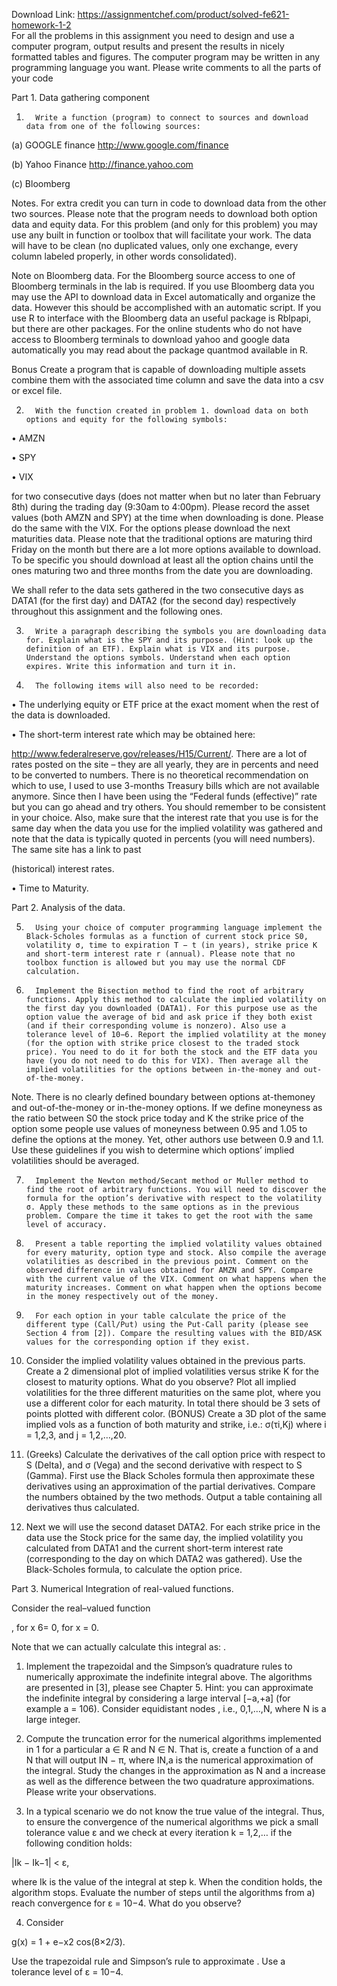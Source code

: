 Download Link: https://assignmentchef.com/product/solved-fe621-homework-1-2
<br>
For all the problems in this assignment you need to design and use a computer program, output results and present the results in nicely formatted tables and figures. The computer program may be written in any programming language you want. Please write comments to all the parts of your code

Part 1.  Data gathering component

1.       Write a function (program) to connect to sources and download data from one of the following sources:

(a)    GOOGLE finance http://www.google.com/finance

(b)    Yahoo Finance http://finance.yahoo.com

(c)    Bloomberg

Notes. For extra credit you can turn in code to download data from the other two sources. Please note that the program needs to download both option data and equity data. For this problem (and only for this problem) you may use any built in function or toolbox that will facilitate your work. The data will have to be clean (no duplicated values, only one exchange, every column labeled properly, in other words consolidated).

Note on Bloomberg data. For the Bloomberg source access to one of Bloomberg terminals in the lab is required. If you use Bloomberg data you may use the API to download data in Excel automatically and organize the data. However this should be accomplished with an automatic script. If you use R to interface with the Bloomberg data an useful package is Rblpapi, but there are other packages. For the online students who do not have access to Bloomberg terminals to download yahoo and google data automatically you may read about the package quantmod available in R.

Bonus Create a program that is capable of downloading multiple assets combine them with the associated time column and save the data into a csv or excel file.

2.       With the function created in problem 1. download data on both options and equity for the following symbols:

•    AMZN

•    SPY

•    VIX

for two consecutive days (does not matter when but no later than February 8th) during the trading day (9:30am to 4:00pm). Please record the asset values (both AMZN and SPY) at the time when downloading is done. Please do the same with the VIX. For the options please download the next maturities data. Please note that the traditional options are maturing third Friday on the month but there are a lot more options available to download. To be specific you should download at least all the option chains until the ones maturing two and three months from the date you are downloading.

We shall refer to the data sets gathered in the two consecutive days as DATA1 (for the first day) and DATA2 (for the second day) respectively throughout this assignment and the following ones.

3.       Write a paragraph describing the symbols you are downloading data for. Explain what is the SPY and its purpose. (Hint: look up the definition of an ETF). Explain what is VIX and its purpose. Understand the options symbols. Understand when each option expires. Write this information and turn it in.

4.       The following items will also need to be recorded:

•    The underlying equity or ETF price at the exact moment when the rest of the data is downloaded.

•    The short-term interest rate which may be obtained here:

http://www.federalreserve.gov/releases/H15/Current/. There are a lot of rates posted on the site – they are all yearly, they are in percents and need to be converted to numbers. There is no theoretical recommendation on which to use, I used to use 3-months Treasury bills which are not available anymore. Since then I have been using the “Federal funds (effective)” rate but you can go ahead and try others. You should remember to be consistent in your choice. Also, make sure that the interest rate that you use is for the same day when the data you use for the implied volatility was gathered and note that the data is typically quoted in percents (you will need numbers). The same site has a link to past

(historical) interest rates.

•    Time to Maturity.

Part 2. Analysis of the data.

5.       Using your choice of computer programming language implement the Black-Scholes formulas as a function of current stock price S0, volatility σ, time to expiration T − t (in years), strike price K and short-term interest rate r (annual). Please note that no toolbox function is allowed but you may use the normal CDF calculation.

6.       Implement the Bisection method to find the root of arbitrary functions. Apply this method to calculate the implied volatility on the first day you downloaded (DATA1). For this purpose use as the option value the average of bid and ask price if they both exist (and if their corresponding volume is nonzero). Also use a tolerance level of 10−6. Report the implied volatility at the money (for the option with strike price closest to the traded stock price). You need to do it for both the stock and the ETF data you have (you do not need to do this for VIX). Then average all the implied volatilities for the options between in-the-money and out-of-the-money.

Note. There is no clearly defined boundary between options at-themoney and out-of-the-money or in-the-money options. If we define moneyness as the ratio between S0 the stock price today and K the strike price of the option some people use values of moneyness between 0.95 and 1.05 to define the options at the money. Yet, other authors use between 0.9 and 1.1. Use these guidelines if you wish to determine which options’ implied volatilities should be averaged.

7.       Implement the Newton method/Secant method or Muller method to find the root of arbitrary functions. You will need to discover the formula for the option’s derivative with respect to the volatility σ. Apply these methods to the same options as in the previous problem. Compare the time it takes to get the root with the same level of accuracy.

8.       Present a table reporting the implied volatility values obtained for every maturity, option type and stock. Also compile the average volatilities as described in the previous point. Comment on the observed difference in values obtained for AMZN and SPY. Compare with the current value of the VIX. Comment on what happens when the maturity increases. Comment on what happen when the options become in the money respectively out of the money.

9.       For each option in your table calculate the price of the different type (Call/Put) using the Put-Call parity (please see Section 4 from [2]). Compare the resulting values with the BID/ASK values for the corresponding option if they exist.

10.   Consider the implied volatility values obtained in the previous parts. Create a 2 dimensional plot of implied volatilities versus strike K for the closest to maturity options. What do you observe? Plot all implied volatilities for the three different maturities on the same plot, where you use a different color for each maturity. In total there should be 3 sets of points plotted with different color. (BONUS) Create a 3D plot of the same implied vols as a function of both maturity and strike, i.e.: σ(τi,Kj) where i = 1,2,3, and j = 1,2,…,20.

11.   (Greeks) Calculate the derivatives of the call option price with respect to S (Delta), and σ (Vega) and the second derivative with respect to S (Gamma). First use the Black Scholes formula then approximate these derivatives using an approximation of the partial derivatives. Compare the numbers obtained by the two methods. Output a table containing all derivatives thus calculated.

12.   Next we will use the second dataset DATA2. For each strike price in the data use the Stock price for the same day, the implied volatility you calculated from DATA1 and the current short-term interest rate (corresponding to the day on which DATA2 was gathered). Use the Black-Scholes formula, to calculate the option price.

Part 3. Numerical Integration of real-valued functions.

Consider the real–valued function

, for x 6= 0, for x = 0.

Note that we can actually calculate this integral as:  .

1.    Implement the trapezoidal and the Simpson’s quadrature rules to numerically approximate the indefinite integral above. The algorithms are presented in [3], please see Chapter 5. Hint: you can approximate the indefinite integral by considering a large interval [−a,+a] (for example a = 106). Consider equidistant nodes , i.e.,  0,1,…,N, where N is a large integer.

2.    Compute the truncation error for the numerical algorithms implemented in 1 for a particular a ∈ R and N ∈ N. That is, create a function of a and N that will output IN − π, where IN,a is the numerical approximation of the integral. Study the changes in the approximation as N and a increase as well as the difference between the two quadrature approximations. Please write your observations.

3.    In a typical scenario we do not know the true value of the integral. Thus, to ensure the convergence of the numerical algorithms we pick a small tolerance value ε and we check at every iteration k = 1,2,… if the following condition holds:

|Ik − Ik−1| &lt; ε,

where Ik is the value of the integral at step k. When the condition holds, the algorithm stops. Evaluate the number of steps until the algorithms from a) reach convergence for ε = 10−4. What do you observe?

4.    Consider

g(x) = 1 + e−x2 cos(8×2/3).

Use the trapezoidal rule and Simpson’s rule to approximate  . Use a tolerance level of ε = 10−4.